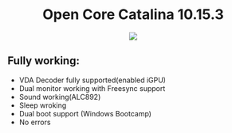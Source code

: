 <div align="center">
<h1>Open Core Catalina 10.15.3</h1>
 <img src="https://support.apple.com/library/content/dam/edam/applecare/images/en_US/macos/Catalina/macos-catalina-upgrade-hero.jpg"/>
</div>

## Fully working:

* VDA Decoder fully supported(enabled iGPU)
* Dual monitor working with Freesync support
* Sound working(ALC892)
* Sleep wroking
* Dual boot support (Windows Bootcamp)
* No errors

